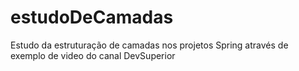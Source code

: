 # estudoDeCamadas
Estudo da estruturação de camadas nos projetos Spring através de exemplo de video do canal DevSuperior
